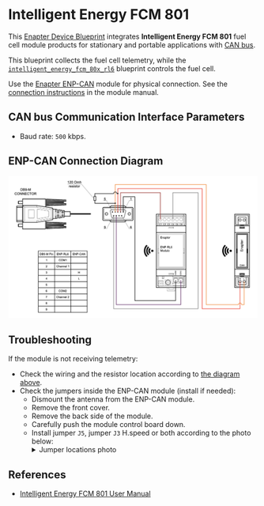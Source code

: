 # Intelligent Energy FCM 801

This [Enapter Device Blueprint](https://github.com/Enapter/marketplace#blue_book-enapter-device-blueprints) integrates **Intelligent Energy FCM 801** fuel cell module products for stationary and portable applications with [CAN bus](https://developers.enapter.com/docs/reference/ucm/can).

This blueprint collects the fuel cell telemetry, while the [`intelligent_energy_fcm_80x_rl6`](../intelligent_energy_fcm_80x_rl6) blueprint controls the fuel cell.

Use the [Enapter ENP-CAN](https://handbook.enapter.com/modules/ENP-CAN/ENP-CAN.html) module for physical connection. See the [connection instructions](https://handbook.enapter.com/modules/ENP-CAN/ENP-CAN.html#connection-examples) in the module manual.

## CAN bus Communication Interface Parameters

- Baud rate: `500` kbps.

## ENP-CAN Connection Diagram

<p align="left"><img height="auto" width="800" src=".assets/IE_FC_connection.png"></p>

## Troubleshooting

If the module is not receiving telemetry:

- Check the wiring and the resistor location according to [the diagram above](#enp-can-connection-diagram).
- Check the jumpers inside the ENP-CAN module (install if needed):
  - Dismount the antenna from the ENP-CAN module.
  - Remove the front cover.
  - Remove the back side of the module.
  - Carefully push the module control board down.
  - Install jumper `J5`, jumper `J3` H.speed or both according to the photo below:
    <details><summary>Jumper locations photo</summary>
    <p align="left"><img height="auto" width="800" src=".assets/enp_can-troubleshooting.png"></p>
    </details>

## References

- [Intelligent Energy FCM 801 User Manual](https://www.intelligent-energy.com/uploads/product_guides/FCM_801_User_Manual_2022_l6kbzNC.pdf)

